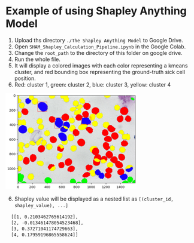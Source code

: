 # Example of using Shapley Anything Model

1. Upload ths directory `./The Shapley Anything Model` to Google Drive.
2. Open `SHAM_Shapley_Calculation_Pipeline.ipynb` in the Google Colab.
3. Change the `root_path` to the directory of this folder on google drive.
4. Run the whole file.
5. It will display a colored images with each color representing a kmeans cluster, and red bounding box representing the ground-truth sick cell position.
6. Red: cluster 1, green: cluster 2, blue: cluster 3, yellow: cluster 4

![readme_image/img.png](readme_image/img.png)

6. Shapley value will be displayed as a nested list as `[(cluster_id, shapley_value), ...]`
 ```
   [[1, 0.2103462765614192],
   [2, -0.013461478054523468],
   [3, 0.37271041174729663],
   [4, 0.17959196865558624]]
```